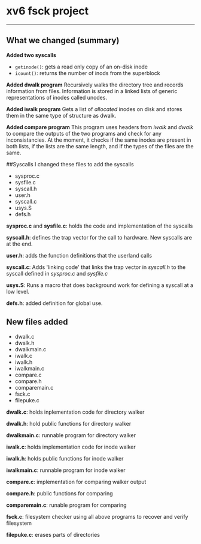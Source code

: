 # xv6 fsck project
--------------------------



## What we changed (summary)

**Added two syscalls**
- `getinode()`: gets a read only copy of an on-disk inode
- `icount()`: returns the number of inods from the superblock

**Added dwalk program**
Recursively walks the directory tree and records information from files. Information is stored in a linked lists of generic representations of inodes called unodes. 

**Added iwalk program** 
Gets a list of *allocated* inodes on disk and stores them in the same type of structure as dwalk. 

**Added compare program**
This program uses headers from *iwalk* and *dwalk* to compare the outputs of the two programs and check for any inconsistancies. At the moment, it checks if the same inodes are present in both lists, if the lists are the same length, and if the types of the files are the same. 




##Syscalls
I changed these files to add the syscalls

- sysproc.c
- sysfile.c
- syscall.h
- user.h
- syscall.c
- usys.S
- defs.h

**sysproc.c** and **sysfile.c**: holds the code and implementation of the syscalls

**syscall.h**: defines the trap vector for the call to hardware. New syscalls are at the end. 

**user.h**: adds the function definitions that the userland calls

**syscall.c**: Adds 'linking code' that links the trap vector in *syscall.h* to the syscall defined in *sysproc.c* and *sysfile.c*

**usys.S**: Runs a macro that does background work for defining a syscall at a low level. 

**defs.h**: added definition for global use.
 

## New files added

- dwalk.c
- dwalk.h
- dwalkmain.c
- iwalk.c
- iwalk.h
- iwalkmain.c
- compare.c
- compare.h
- comparemain.c
- fsck.c
- filepuke.c

**dwalk.c**: holds inplementation code for directory walker

**dwalk.h**: hold public functions for directory walker

**dwalkmain.c**: runnable program for directory walker

**iwalk.c**: holds implementation code for inode walker

**iwalk.h**: holds public functions for inode walker

**iwalkmain.c**: runnable program for inode walker

**compare.c**: implementation for comparing walker output

**compare.h**: public functions for comparing

**comparemain.c**: runable program for comparing

**fsck.c**: filesystem checker using all above programs to recover and verify filesystem

**filepuke.c**: erases parts of directories
